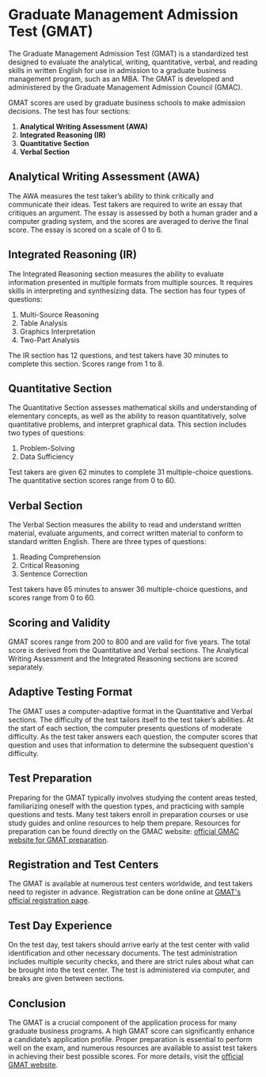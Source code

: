 # Graduate Management Admission Test (GMAT)

The Graduate Management Admission Test (GMAT) is a standardized test designed to evaluate the analytical, writing, quantitative, verbal, and reading skills in written English for use in admission to a graduate business management program, such as an MBA. The GMAT is developed and administered by the Graduate Management Admission Council (GMAC).

GMAT scores are used by graduate business schools to make admission decisions. The test has four sections:

1. **Analytical Writing Assessment (AWA)**
2. **Integrated Reasoning (IR)**
3. **Quantitative Section**
4. **Verbal Section**

## Analytical Writing Assessment (AWA)

The AWA measures the test taker’s ability to think critically and communicate their ideas. Test takers are required to write an essay that critiques an argument. The essay is assessed by both a human grader and a computer grading system, and the scores are averaged to derive the final score. The essay is scored on a scale of 0 to 6.

## Integrated Reasoning (IR)

The Integrated Reasoning section measures the ability to evaluate information presented in multiple formats from multiple sources. It requires skills in interpreting and synthesizing data. The section has four types of questions:

1. Multi-Source Reasoning
2. Table Analysis
3. Graphics Interpretation
4. Two-Part Analysis

The IR section has 12 questions, and test takers have 30 minutes to complete this section. Scores range from 1 to 8.

## Quantitative Section

The Quantitative Section assesses mathematical skills and understanding of elementary concepts, as well as the ability to reason quantitatively, solve quantitative problems, and interpret graphical data. This section includes two types of questions:

1. Problem-Solving
2. Data Sufficiency

Test takers are given 62 minutes to complete 31 multiple-choice questions. The quantitative section scores range from 0 to 60.

## Verbal Section

The Verbal Section measures the ability to read and understand written material, evaluate arguments, and correct written material to conform to standard written English. There are three types of questions:

1. Reading Comprehension
2. Critical Reasoning
3. Sentence Correction

Test takers have 65 minutes to answer 36 multiple-choice questions, and scores range from 0 to 60.

## Scoring and Validity

GMAT scores range from 200 to 800 and are valid for five years. The total score is derived from the Quantitative and Verbal sections. The Analytical Writing Assessment and the Integrated Reasoning sections are scored separately.

## Adaptive Testing Format

The GMAT uses a computer-adaptive format in the Quantitative and Verbal sections. The difficulty of the test tailors itself to the test taker’s abilities. At the start of each section, the computer presents questions of moderate difficulty. As the test taker answers each question, the computer scores that question and uses that information to determine the subsequent question's difficulty.

## Test Preparation

Preparing for the GMAT typically involves studying the content areas tested, familiarizing oneself with the question types, and practicing with sample questions and tests. Many test takers enroll in preparation courses or use study guides and online resources to help them prepare. Resources for preparation can be found directly on the GMAC website: [official GMAC website for GMAT preparation](https://www.mba.com/exams/gmat).

## Registration and Test Centers

The GMAT is available at numerous test centers worldwide, and test takers need to register in advance. Registration can be done online at [GMAT's official registration page](https://www.mba.com/exams/gmat).

## Test Day Experience

On the test day, test takers should arrive early at the test center with valid identification and other necessary documents. The test administration includes multiple security checks, and there are strict rules about what can be brought into the test center. The test is administered via computer, and breaks are given between sections.

## Conclusion

The GMAT is a crucial component of the application process for many graduate business programs. A high GMAT score can significantly enhance a candidate’s application profile. Proper preparation is essential to perform well on the exam, and numerous resources are available to assist test takers in achieving their best possible scores. For more details, visit the [official GMAT website](https://www.mba.com).

